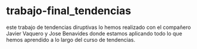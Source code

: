 # trabajo-final_tendencias
este trabajo de tendencias diruptivas lo hemos realizado con el compañero Javier Vaquero y Jose Benavides donde estamos aplicando todo lo que hemos aprendido a lo largo del curso de tendencias.

